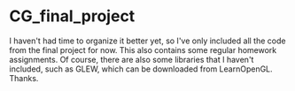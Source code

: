 # CG_final_project

I haven't had time to organize it better yet, so I've only included all the code from the final project for now. This also contains some regular homework assignments. Of course, there are also some libraries that I haven't included, such as GLEW, which can be downloaded from LearnOpenGL. Thanks.
